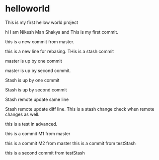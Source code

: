 # helloworld
This is my first hellow world project

hi I am Nikesh Man Shakya and This is my first commit.

this is a new commit from master.

this is a new line for rebasing.
THis is a stash commit

master is up by one commit

master is up by second commit.

Stash is up by one commit

Stash is up by second commit

Stash remote update same line

Stash remote update diff line.
This is a stash change check when remote changes as well.


this is a test in advanced.

this is a commit M1 from master

this is a commit M2 from master
this is a commit from testStash

this is a second commit from testStash
